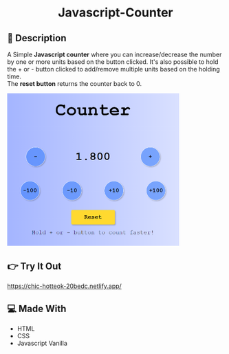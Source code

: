 # <p align='center'>Javascript-Counter</p>


## :blue_book: Description 
A Simple <strong>Javascript counter</strong> where you can increase/decrease the number by one or more units based on the button clicked.
It's also possible to hold the + or - button clicked to add/remove multiple units based on the holding time.
<br/>The <strong>reset button</strong> returns the counter back to 0.


<img src="./img/README/javascript-counter.png" width="400">


## :point_right: Try It Out

https://chic-hotteok-20bedc.netlify.app/


## :computer: Made With 

- HTML
- CSS
- Javascript Vanilla